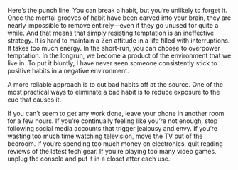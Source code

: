 Here’s the punch line: You can break a habit, but you’re unlikely to
forget it. Once the mental grooves of habit have been carved into your
brain, they are nearly impossible to remove entirely—even if they go
unused for quite a while. And that means that simply resisting
temptation is an ineffective strategy. It is hard to maintain a Zen
attitude in a life filled with interruptions. It takes too much energy. In
the short-run, you can choose to overpower temptation. In the longrun,
we become a product of the environment that we live in. To put it
bluntly, I have never seen someone consistently stick to positive habits
in a negative environment.

A more reliable approach is to cut bad habits off at the source. One
of the most practical ways to eliminate a bad habit is to reduce
exposure to the cue that causes it.

If you can’t seem to get any work done, leave your phone in
another room for a few hours.
If you’re continually feeling like you’re not enough, stop following
social media accounts that trigger jealousy and envy.
If you’re wasting too much time watching television, move the TV
out of the bedroom.
If you’re spending too much money on electronics, quit reading
reviews of the latest tech gear.
If you’re playing too many video games, unplug the console and
put it in a closet after each use.